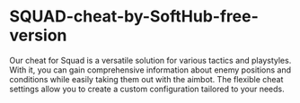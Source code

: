 # SQUAD-cheat-by-SoftHub-free-version
Our cheat for Squad is a versatile solution for various tactics and playstyles. With it, you can gain comprehensive information about enemy positions and conditions while easily taking them out with the aimbot. The flexible cheat settings allow you to create a custom configuration tailored to your needs. 
